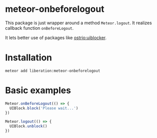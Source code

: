 # meteor-onbeforelogout

This package is just wrapper around a method `Meteor.logout`. It realizes callback function `onBeforeLogout`.

It lets better use of packages like [ostrio:uiblocker](https://atmospherejs.com/ostrio/uiblocker).

# Installation
```
meteor add liberation:meteor-onbeforelogout
```

# Basic examples

```js
Meteor.onBeforeLogout(() => {
  UIBlock.block('Please wait...')
})

Meteor.logout(() => {
  UIBlock.unblock()
})
```
